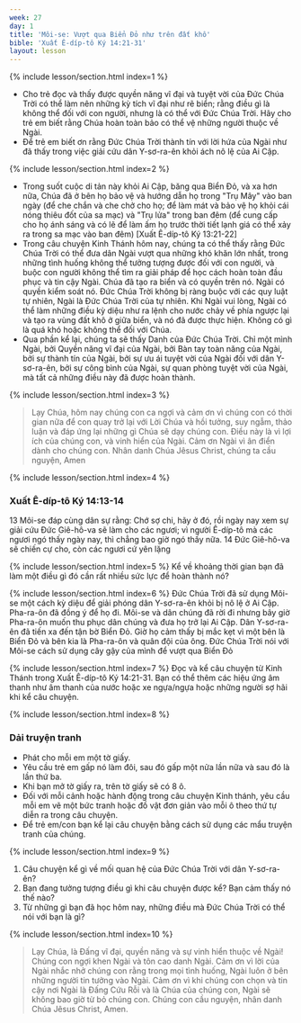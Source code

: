 ```yaml
---
week: 27
day: 1
title: 'Môi-se: Vượt qua Biển Đỏ như trên đất khô'
bible: 'Xuất Ê-díp-tô Ký 14:21-31'
layout: lesson
---
```



{% include lesson/section.html index=1 %}
- Cho trẻ đọc và thấy được quyền năng vĩ đại và tuyệt vời của Đức Chúa Trời có thể làm nên những kỳ tích vĩ đại như rẽ biển; rằng điều gì là không thể đối với con người, nhưng là có thể với Đức Chúa Trời. Hãy cho trẻ em biết rằng Chúa hoàn toàn bảo có thể vệ những người thuộc về Ngài.
- Để trẻ em biết ơn rằng Đức Chúa Trời thành tín với lời hứa của Ngài như đã thấy trong việc giải cứu dân Y-sơ-ra-ên khỏi ách nô lệ của Ai Cập.


{% include lesson/section.html index=2 %}
- Trong suốt cuộc di tản này khỏi Ai Cập, băng qua Biển Đỏ, và xa hơn nữa, Chúa đã ở bên họ bảo vệ và hướng dẫn họ trong "Trụ Mây" vào ban ngày (để che chắn và che chở cho họ; để làm mát và bảo vệ họ khỏi cái nóng thiêu đốt của sa mạc) và "Trụ lửa" trong ban đêm (để cung cấp cho họ ánh sáng và có lẽ để làm ấm họ trước thời tiết lạnh giá có thể xảy ra trong sa mạc vào ban đêm) [Xuất Ê-díp-tô Ký 13:21-22]
- Trong câu chuyện Kinh Thánh hôm nay, chúng ta có thể thấy rằng Đức Chúa Trời có thể đưa dân Ngài vượt qua những khó khăn lớn nhất, trong những tình huống không thể tưởng tượng được đối với con người, và buộc con người không thể tìm ra giải pháp để học cách hoàn toàn đầu phục và tin cậy Ngài. Chúa đã tạo ra biển và có quyền trên nó. Ngài có quyền kiểm soát nó. Đức Chúa Trời không bị ràng buộc với các quy luật tự nhiên, Ngài là Đức Chúa Trời của tự nhiên. Khi Ngài vui lòng, Ngài có thể làm những điều kỳ diệu như ra lệnh cho nước chảy về phía ngược lại và tạo ra vùng đất khô ở giữa biển, và nó đã được thực hiện. Không có gì là quá khó hoặc không thể đối với Chúa.
- Qua phần kể lại, chúng ta sẽ thấy Danh của Đức Chúa Trời. Chỉ một mình Ngài, bởi Quyền năng vĩ đại của Ngài, bởi Bàn tay toàn năng của Ngài, bởi sự thành tín của Ngài, bởi sự ưu ái tuyệt vời của Ngài đối với dân Y-sơ-ra-ên, bởi sự công bình của Ngài, sự quan phòng tuyệt vời của Ngài, mà tất cả những điều này đã được hoàn thành.


{% include lesson/section.html index=3 %}
> Lạy Chúa, hôm nay chúng con ca ngợi và cảm ơn vì chúng con có thời gian nữa để con quay trở lại với Lời Chúa và hồi tưởng, suy ngẫm, thảo luận và đáp ứng lại những gì Chúa sẽ dạy chúng con. Điều này là vì lợi ích của chúng con, và vinh hiển của Ngài. Cảm ơn Ngài vì ân điển dành cho chúng con. Nhân danh Chúa Jêsus Christ, chúng ta cầu nguyện, Amen



{% include lesson/section.html index=4 %}
### Xuất Ê-díp-tô Ký 14:13-14
 13 Môi-se đáp cùng dân sự rằng: Chớ sợ chi, hãy ở đó, rồi ngày nay xem sự giải cứu Đức Giê-hô-va sẽ làm cho các ngươi; vì người Ê-díp-tô mà các ngươi ngó thấy ngày nay, thì chẳng bao giờ ngó thấy nữa. 14 Đức Giê-hô-va sẽ chiến cự cho, còn các ngươi cứ yên lặng


{% include lesson/section.html index=5 %}
Kể về khoảng thời gian bạn đã làm một điều gì đó cần rất nhiều sức lực để hoàn thành nó?


{% include lesson/section.html index=6 %}
Đức Chúa Trời đã sử dụng Môi-se một cách kỳ diệu để giải phóng dân Y-sơ-ra-ên khỏi bị nô lệ ở Ai Cập. Pha-ra-ôn đã đồng ý để họ đi. Môi-se và dân chúng đã rời đi nhưng bây giờ Pha-ra-ôn muốn thu phục dân chúng và đưa họ trở lại Ai Cập. Dân Y-sơ-ra-ên đã tiến xa đến tận bờ Biển Đỏ. Giờ họ cảm thấy bị mắc kẹt vì một bên là Biển Đỏ và bên kia là Pha-ra-ôn và quân đội của ông. Đức Chúa Trời nói với Môi-se cách sử dụng cây gậy của mình để vượt qua Biển Đỏ



{% include lesson/section.html index=7 %}
 Đọc và kể câu chuyện từ Kinh Thánh trong Xuất Ê-díp-tô Ký 14:21-31. Bạn có thể thêm các hiệu ứng âm thanh như âm thanh của nước hoặc xe ngựa/ngựa hoặc những người sợ hãi khi kể câu chuyện.


{% include lesson/section.html index=8 %}
### Dải truyện tranh
- Phát cho mỗi em một tờ giấy. 
- Yêu cầu trẻ em gấp nó làm đôi, sau đó gấp một nửa lần nữa và sau đó là lần thứ ba. 
- Khi bạn mở tờ giấy ra, trên tờ giấy sẽ có 8 ô. 
- Đối với mỗi cảnh hoặc hành động trong câu chuyện Kinh thánh, yêu cầu mỗi em vẽ một bức tranh hoặc đồ vật đơn giản vào mỗi ô theo thứ tự diễn ra trong câu chuyện. 
- Để trẻ em/con bạn kể lại câu chuyện bằng cách sử dụng các mẩu truyện tranh của chúng.


{% include lesson/section.html index=9 %}
1. Câu chuyện kể gì về mối quan hệ của Đức Chúa Trời với dân Y-sơ-ra-ên?
2. Bạn đang tưởng tượng điều gì khi câu chuyện được kể? Bạn cảm thấy nó thế nào?
3. Từ những gì bạn đã học hôm nay, những điều mà Đức Chúa Trời có thể nói với bạn là gì?


{% include lesson/section.html index=10 %}
> Lạy Chúa, là Đấng vĩ đại, quyền năng và sự vinh hiển thuộc về Ngài! Chúng con ngợi khen Ngài và tôn cao danh Ngài. Cảm ơn vì lời của Ngài nhắc nhở chúng con rằng trong mọi tình huống, Ngài luôn ở bên những người tin tưởng vào Ngài. Cảm ơn vì khi chúng con chọn và tin cậy nơi Ngài là Đấng Cứu Rỗi và là Chúa của chúng con, Ngài sẽ không bao giờ từ bỏ chúng con. Chúng con cầu nguyện, nhân danh Chúa Jêsus Christ, Amen.
